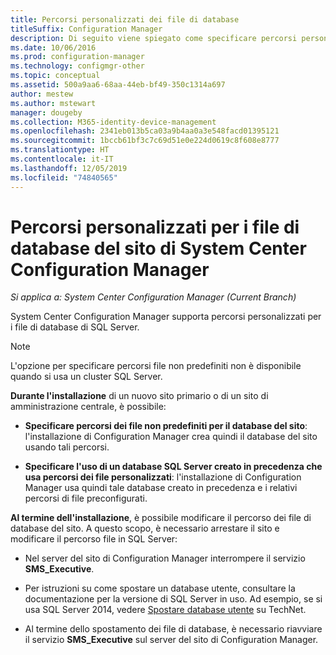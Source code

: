 ```yaml
---
title: Percorsi personalizzati dei file di database
titleSuffix: Configuration Manager
description: Di seguito viene spiegato come specificare percorsi personalizzati per i file di database di SQL Server.
ms.date: 10/06/2016
ms.prod: configuration-manager
ms.technology: configmgr-other
ms.topic: conceptual
ms.assetid: 500a9aa6-68aa-44eb-bf49-350c1314a697
author: mestew
ms.author: mstewart
manager: dougeby
ms.collection: M365-identity-device-management
ms.openlocfilehash: 2341eb013b5ca03a9b4aa0a3e548facd01395121
ms.sourcegitcommit: 1bccb61bf3c7c69d51e0e224d0619c8f608e8777
ms.translationtype: HT
ms.contentlocale: it-IT
ms.lasthandoff: 12/05/2019
ms.locfileid: "74840565"
---
```

# <a name="custom-locations-for-system-center-configuration-manager-site-database-files"></a>Percorsi personalizzati per i file di database del sito di System Center Configuration Manager

*Si applica a: System Center Configuration Manager (Current Branch)*

 System Center Configuration Manager supporta percorsi personalizzati per i file di database di SQL Server.  

> [!NOTE]  
>  L'opzione per specificare percorsi file non predefiniti non è disponibile quando si usa un cluster SQL Server.  

 **Durante l'installazione** di un nuovo sito primario o di un sito di amministrazione centrale, è possibile:  

-   **Specificare percorsi dei file non predefiniti per il database del sito**: l'installazione di Configuration Manager crea quindi il database del sito usando tali percorsi.  

-   **Specificare l'uso di un database SQL Server creato in precedenza che usa percorsi dei file personalizzati**:  l'installazione di Configuration Manager usa quindi tale database creato in precedenza e i relativi percorsi di file preconfigurati.  

**Al termine dell'installazione**, è possibile modificare il percorso dei file di database del sito. A questo scopo, è necessario arrestare il sito e modificare il percorso file in SQL Server:  

-   Nel server del sito di Configuration Manager interrompere il servizio **SMS_Executive**.  

-   Per istruzioni su come spostare un database utente, consultare la documentazione per la versione di SQL Server in uso. Ad esempio, se si usa SQL Server 2014, vedere [Spostare database utente](https://technet.microsoft.com/library/ms345483\(v=sql.120\).aspx) su TechNet.  

-   Al termine dello spostamento dei file di database, è necessario riavviare il servizio **SMS_Executive** sul server del sito di Configuration Manager.  
